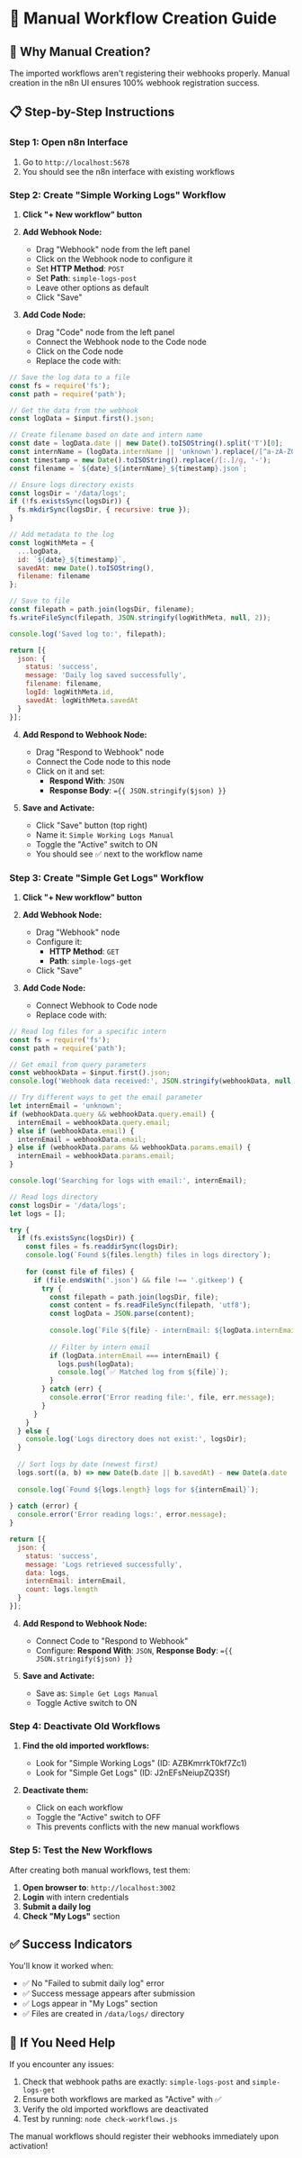 # 🔨 Manual Workflow Creation Guide

## 🎯 Why Manual Creation?

The imported workflows aren't registering their webhooks properly. Manual creation in the n8n UI ensures 100% webhook registration success.

## 📋 Step-by-Step Instructions

### Step 1: Open n8n Interface
1. Go to `http://localhost:5678`
2. You should see the n8n interface with existing workflows

### Step 2: Create "Simple Working Logs" Workflow

1. **Click "+ New workflow" button**
2. **Add Webhook Node:**
   - Drag "Webhook" node from the left panel
   - Click on the Webhook node to configure it
   - Set **HTTP Method**: `POST`
   - Set **Path**: `simple-logs-post`
   - Leave other options as default
   - Click "Save"

3. **Add Code Node:**
   - Drag "Code" node from the left panel
   - Connect the Webhook node to the Code node
   - Click on the Code node
   - Replace the code with:

```javascript
// Save the log data to a file
const fs = require('fs');
const path = require('path');

// Get the data from the webhook
const logData = $input.first().json;

// Create filename based on date and intern name
const date = logData.date || new Date().toISOString().split('T')[0];
const internName = (logData.internName || 'unknown').replace(/[^a-zA-Z0-9]/g, '_');
const timestamp = new Date().toISOString().replace(/[:.]/g, '-');
const filename = `${date}_${internName}_${timestamp}.json`;

// Ensure logs directory exists
const logsDir = '/data/logs';
if (!fs.existsSync(logsDir)) {
  fs.mkdirSync(logsDir, { recursive: true });
}

// Add metadata to the log
const logWithMeta = {
  ...logData,
  id: `${date}_${timestamp}`,
  savedAt: new Date().toISOString(),
  filename: filename
};

// Save to file
const filepath = path.join(logsDir, filename);
fs.writeFileSync(filepath, JSON.stringify(logWithMeta, null, 2));

console.log('Saved log to:', filepath);

return [{
  json: {
    status: 'success',
    message: 'Daily log saved successfully',
    filename: filename,
    logId: logWithMeta.id,
    savedAt: logWithMeta.savedAt
  }
}];
```

4. **Add Respond to Webhook Node:**
   - Drag "Respond to Webhook" node
   - Connect the Code node to this node
   - Click on it and set:
     - **Respond With**: `JSON`
     - **Response Body**: `={{ JSON.stringify($json) }}`

5. **Save and Activate:**
   - Click "Save" button (top right)
   - Name it: `Simple Working Logs Manual`
   - Toggle the "Active" switch to ON
   - You should see ✅ next to the workflow name

### Step 3: Create "Simple Get Logs" Workflow

1. **Click "+ New workflow" button**
2. **Add Webhook Node:**
   - Drag "Webhook" node
   - Configure it:
     - **HTTP Method**: `GET`
     - **Path**: `simple-logs-get`
   - Click "Save"

3. **Add Code Node:**
   - Connect Webhook to Code node
   - Replace code with:

```javascript
// Read log files for a specific intern
const fs = require('fs');
const path = require('path');

// Get email from query parameters
const webhookData = $input.first().json;
console.log('Webhook data received:', JSON.stringify(webhookData, null, 2));

// Try different ways to get the email parameter
let internEmail = 'unknown';
if (webhookData.query && webhookData.query.email) {
  internEmail = webhookData.query.email;
} else if (webhookData.email) {
  internEmail = webhookData.email;
} else if (webhookData.params && webhookData.params.email) {
  internEmail = webhookData.params.email;
}

console.log('Searching for logs with email:', internEmail);

// Read logs directory
const logsDir = '/data/logs';
let logs = [];

try {
  if (fs.existsSync(logsDir)) {
    const files = fs.readdirSync(logsDir);
    console.log(`Found ${files.length} files in logs directory`);
    
    for (const file of files) {
      if (file.endsWith('.json') && file !== '.gitkeep') {
        try {
          const filepath = path.join(logsDir, file);
          const content = fs.readFileSync(filepath, 'utf8');
          const logData = JSON.parse(content);
          
          console.log(`File ${file} - internEmail: ${logData.internEmail}`);
          
          // Filter by intern email
          if (logData.internEmail === internEmail) {
            logs.push(logData);
            console.log(`✅ Matched log from ${file}`);
          }
        } catch (err) {
          console.error('Error reading file:', file, err.message);
        }
      }
    }
  } else {
    console.log('Logs directory does not exist:', logsDir);
  }
  
  // Sort logs by date (newest first)
  logs.sort((a, b) => new Date(b.date || b.savedAt) - new Date(a.date || a.savedAt));
  
  console.log(`Found ${logs.length} logs for ${internEmail}`);
  
} catch (error) {
  console.error('Error reading logs:', error.message);
}

return [{
  json: {
    status: 'success',
    message: 'Logs retrieved successfully',
    data: logs,
    internEmail: internEmail,
    count: logs.length
  }
}];
```

4. **Add Respond to Webhook Node:**
   - Connect Code to "Respond to Webhook"
   - Configure: **Respond With**: `JSON`, **Response Body**: `={{ JSON.stringify($json) }}`

5. **Save and Activate:**
   - Save as: `Simple Get Logs Manual`
   - Toggle Active switch to ON

### Step 4: Deactivate Old Workflows

1. **Find the old imported workflows:**
   - Look for "Simple Working Logs" (ID: AZBKmrrkT0kf7Zc1)
   - Look for "Simple Get Logs" (ID: J2nEFsNeiupZQ3Sf)

2. **Deactivate them:**
   - Click on each workflow
   - Toggle the "Active" switch to OFF
   - This prevents conflicts with the new manual workflows

### Step 5: Test the New Workflows

After creating both manual workflows, test them:

1. **Open browser to**: `http://localhost:3002`
2. **Login** with intern credentials
3. **Submit a daily log**
4. **Check "My Logs"** section

## ✅ Success Indicators

You'll know it worked when:
- ✅ No "Failed to submit daily log" error
- ✅ Success message appears after submission
- ✅ Logs appear in "My Logs" section
- ✅ Files are created in `/data/logs/` directory

## 🔧 If You Need Help

If you encounter any issues:
1. Check that webhook paths are exactly: `simple-logs-post` and `simple-logs-get`
2. Ensure both workflows are marked as "Active" with ✅
3. Verify the old imported workflows are deactivated
4. Test by running: `node check-workflows.js`

The manual workflows should register their webhooks immediately upon activation! 